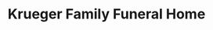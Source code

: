 ---
title: "Krueger Family Funeral Home"
url: /tomahawk/krueger-family-funeral-home/
shop: funeral directors
---